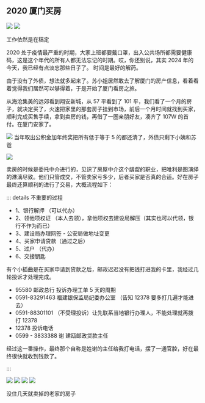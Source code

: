 ## 2020 厦门买房

<Pictures>
<img loading="lazy" src="./2020/1.jpeg" />
<img loading="lazy" src="./2020/0.jpeg" />
</Pictures>

<Tip>工作依然是在稿定</Tip>

2020 处于疫情最严重的时期，大家上班都要戴口罩，出入公共场所都需要健康码，这是这个年代的所有人都无法忘记的时期。哎，你还别说，其实 2024 年的今天，我已经有点淡忘那些日子了。 时间是最好的解药。

由于没有了外债，想法就多起来了。苏小姐居然敢去了解厦门的房产信息，看着看着觉得我们居然可以够得着，于是开始了厦门看房之旅。

从海沧集美的远郊看到翔安新城，从 57 平看到了 101 平，我们看了一个月的房子，就决定买了，火速把家里的那套房子挂到市场，前后一个月时间就找到买家，顺利完成买售手续，拿到卖房的钱，再借了一圈亲朋好友，凑齐了 107W 的首付。在厦门安家了。

![](./svg/2020.svg)
<Tip>当年取出公积金加年终奖把所有低于等于 5 的都还清了，外债只剩下小姨和苏爸</Tip>

![](./2020/2.jpeg)

卖房的时候是委托中介进行的，见识了房屋中介这个龌龊的职业，把唯利是图演绎的淋漓尽致。他们只管成交，不管卖家亏多少，后者买家是否真的合适。好在房子最终还算顺利的进行了交易，大概流程如下：

::: details 不重要的过程

-   1、银行解押 （可以代办）
-   2、领他项权证 （本人去领），拿他项权去建设局解压（其实也可以代领，银行不作为而已）
-   3、建设局办理网签 - 公安局做地址变更
-   4、买家申请贷款（通过之后）
-   5、过户 （代办）
-   6、交接钥匙

有个小插曲是在买家申请到贷款之后，邮政迟迟没有把钱打进我的卡里，我经过几轮投诉才处理完成。

-   95580 邮政总行 投诉办理工单 5 天的周期
-   0591-83291463 福建银保监局纪委办公室 （告知 12378 要多打几遍才能进去）
-   0591-88301101 （不受理投诉）让先联系当地银行办理人，不能处理就再拨打 12378
-   12378 投诉电话
-   0599 - 3833388 谢 建瓯邮政贷款主任

经过这一番操作，最终那个自称是姓谢的主任给我打电话，摆了一通官腔，好在最终很快就收到钱款了。

:::

<Pictures>
<img loading="lazy" src="./2020/3.jpeg" />
<img loading="lazy" src="./2020/4.jpeg" />
<img loading="lazy" src="./2020/5.jpeg" />
<img loading="lazy" src="./2020/6.jpeg" />
</Pictures>

<Tip>没住几天就卖掉的老家的房子</Tip>
